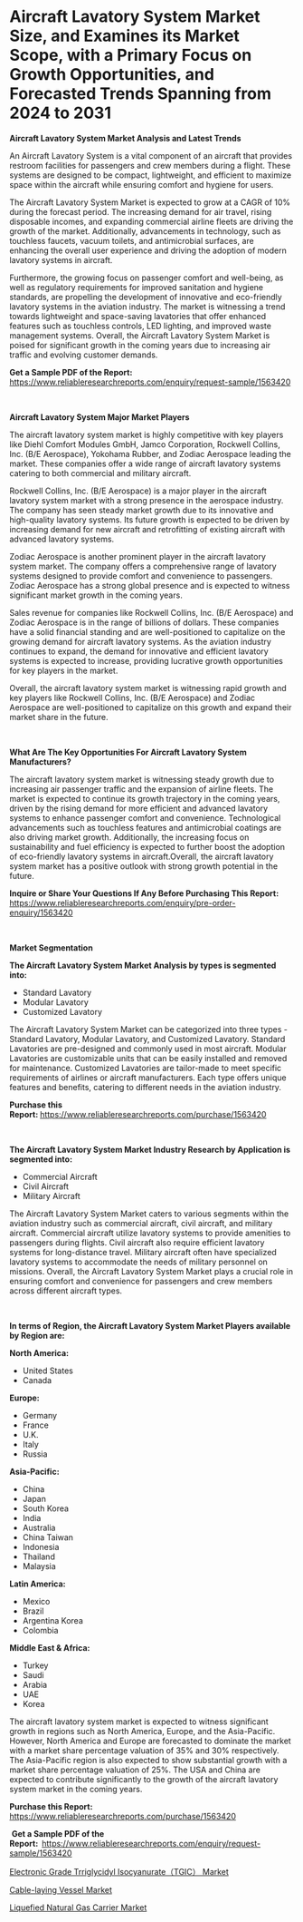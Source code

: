 <p><h1>Aircraft Lavatory System Market Size, and Examines its Market Scope, with a Primary Focus on Growth Opportunities, and Forecasted Trends Spanning from 2024 to 2031</h1></p><p><strong>Aircraft Lavatory System Market Analysis and Latest Trends</strong></p>
<p><p>An Aircraft Lavatory System is a vital component of an aircraft that provides restroom facilities for passengers and crew members during a flight. These systems are designed to be compact, lightweight, and efficient to maximize space within the aircraft while ensuring comfort and hygiene for users.</p><p>The Aircraft Lavatory System Market is expected to grow at a CAGR of 10% during the forecast period. The increasing demand for air travel, rising disposable incomes, and expanding commercial airline fleets are driving the growth of the market. Additionally, advancements in technology, such as touchless faucets, vacuum toilets, and antimicrobial surfaces, are enhancing the overall user experience and driving the adoption of modern lavatory systems in aircraft.</p><p>Furthermore, the growing focus on passenger comfort and well-being, as well as regulatory requirements for improved sanitation and hygiene standards, are propelling the development of innovative and eco-friendly lavatory systems in the aviation industry. The market is witnessing a trend towards lightweight and space-saving lavatories that offer enhanced features such as touchless controls, LED lighting, and improved waste management systems. Overall, the Aircraft Lavatory System Market is poised for significant growth in the coming years due to increasing air traffic and evolving customer demands.</p></p>
<p><strong>Get a Sample PDF of the Report:&nbsp;</strong> <a href="https://www.reliableresearchreports.com/enquiry/request-sample/1563420">https://www.reliableresearchreports.com/enquiry/request-sample/1563420</a></p>
<p>&nbsp;</p>
<p><strong>Aircraft Lavatory System Major Market Players</strong></p>
<p><p>The aircraft lavatory system market is highly competitive with key players like Diehl Comfort Modules GmbH, Jamco Corporation, Rockwell Collins, Inc. (B/E Aerospace), Yokohama Rubber, and Zodiac Aerospace leading the market. These companies offer a wide range of aircraft lavatory systems catering to both commercial and military aircraft.</p><p>Rockwell Collins, Inc. (B/E Aerospace) is a major player in the aircraft lavatory system market with a strong presence in the aerospace industry. The company has seen steady market growth due to its innovative and high-quality lavatory systems. Its future growth is expected to be driven by increasing demand for new aircraft and retrofitting of existing aircraft with advanced lavatory systems.</p><p>Zodiac Aerospace is another prominent player in the aircraft lavatory system market. The company offers a comprehensive range of lavatory systems designed to provide comfort and convenience to passengers. Zodiac Aerospace has a strong global presence and is expected to witness significant market growth in the coming years.</p><p>Sales revenue for companies like Rockwell Collins, Inc. (B/E Aerospace) and Zodiac Aerospace is in the range of billions of dollars. These companies have a solid financial standing and are well-positioned to capitalize on the growing demand for aircraft lavatory systems. As the aviation industry continues to expand, the demand for innovative and efficient lavatory systems is expected to increase, providing lucrative growth opportunities for key players in the market.</p><p>Overall, the aircraft lavatory system market is witnessing rapid growth and key players like Rockwell Collins, Inc. (B/E Aerospace) and Zodiac Aerospace are well-positioned to capitalize on this growth and expand their market share in the future.</p></p>
<p>&nbsp;</p>
<p><strong>What Are The Key Opportunities For Aircraft Lavatory System Manufacturers?</strong></p>
<p><p>The aircraft lavatory system market is witnessing steady growth due to increasing air passenger traffic and the expansion of airline fleets. The market is expected to continue its growth trajectory in the coming years, driven by the rising demand for more efficient and advanced lavatory systems to enhance passenger comfort and convenience. Technological advancements such as touchless features and antimicrobial coatings are also driving market growth. Additionally, the increasing focus on sustainability and fuel efficiency is expected to further boost the adoption of eco-friendly lavatory systems in aircraft.Overall, the aircraft lavatory system market has a positive outlook with strong growth potential in the future.</p></p>
<p><strong>Inquire or Share Your Questions If Any Before Purchasing This Report:</strong> <a href="https://www.reliableresearchreports.com/enquiry/pre-order-enquiry/1563420">https://www.reliableresearchreports.com/enquiry/pre-order-enquiry/1563420</a></p>
<p>&nbsp;</p>
<p><strong>Market Segmentation</strong></p>
<p><strong>The Aircraft Lavatory System Market Analysis by types is segmented into:</strong></p>
<p><ul><li>Standard Lavatory</li><li>Modular Lavatory</li><li>Customized Lavatory</li></ul></p>
<p><p>The Aircraft Lavatory System Market can be categorized into three types - Standard Lavatory, Modular Lavatory, and Customized Lavatory. Standard Lavatories are pre-designed and commonly used in most aircraft. Modular Lavatories are customizable units that can be easily installed and removed for maintenance. Customized Lavatories are tailor-made to meet specific requirements of airlines or aircraft manufacturers. Each type offers unique features and benefits, catering to different needs in the aviation industry.</p></p>
<p><strong>Purchase this Report:&nbsp;</strong><a href="https://www.reliableresearchreports.com/purchase/1563420">https://www.reliableresearchreports.com/purchase/1563420</a></p>
<p>&nbsp;</p>
<p><strong>The Aircraft Lavatory System Market Industry Research by Application is segmented into:</strong></p>
<p><ul><li>Commercial Aircraft</li><li>Civil Aircraft</li><li>Military Aircraft</li></ul></p>
<p><p>The Aircraft Lavatory System Market caters to various segments within the aviation industry such as commercial aircraft, civil aircraft, and military aircraft. Commercial aircraft utilize lavatory systems to provide amenities to passengers during flights. Civil aircraft also require efficient lavatory systems for long-distance travel. Military aircraft often have specialized lavatory systems to accommodate the needs of military personnel on missions. Overall, the Aircraft Lavatory System Market plays a crucial role in ensuring comfort and convenience for passengers and crew members across different aircraft types.</p></p>
<p>&nbsp;</p>
<p><strong>In terms of Region, the Aircraft Lavatory System Market Players available by Region are:</strong></p>
<p>
    <p> <strong> North America: </strong>
        <ul>
            <li>United States</li>
            <li>Canada</li>
        </ul>
        </p> 
    <p> <strong> Europe: </strong>
        <ul>
            <li>Germany</li>
            <li>France</li>
            <li>U.K.</li>
            <li>Italy</li>
            <li>Russia</li>
        </ul>
        </p> 
    <p> <strong> Asia-Pacific: </strong>
        <ul>
            <li>China</li>
            <li>Japan</li>
            <li>South Korea</li>
            <li>India</li>
            <li>Australia</li>
            <li>China Taiwan</li>
            <li>Indonesia</li>
            <li>Thailand</li>
            <li>Malaysia</li>
        </ul>
        </p> 
    <p> <strong> Latin America: </strong>
        <ul>
            <li>Mexico</li>
            <li>Brazil</li>
            <li>Argentina Korea</li>
            <li>Colombia</li>
        </ul>
        </p> 
    <p> <strong> Middle East & Africa: </strong>
        <ul>
            <li>Turkey</li>
            <li>Saudi</li>
            <li>Arabia</li>
            <li>UAE</li>
            <li>Korea</li>
        </ul>
    </p>
    </p>
<p><p>The aircraft lavatory system market is expected to witness significant growth in regions such as North America, Europe, and the Asia-Pacific. However, North America and Europe are forecasted to dominate the market with a market share percentage valuation of 35% and 30% respectively. The Asia-Pacific region is also expected to show substantial growth with a market share percentage valuation of 25%. The USA and China are expected to contribute significantly to the growth of the aircraft lavatory system market in the coming years.</p></p>
<p><strong>Purchase this Report: </strong><a href="https://www.reliableresearchreports.com/purchase/1563420">https://www.reliableresearchreports.com/purchase/1563420</a></p>
<p>&nbsp;<strong>Get a Sample PDF of the Report:&nbsp;&nbsp;</strong><a href="https://www.reliableresearchreports.com/enquiry/request-sample/1563420">https://www.reliableresearchreports.com/enquiry/request-sample/1563420</a></p>
<p><strong></strong></p>
<p><p><a href="https://view.publitas.com/reportprime-1/electronic-grade-trriglycidyl-isocyanurate-tgic-market-size-growth-and-forecast-from-2023-2030/">Electronic Grade Trriglycidyl Isocyanurate（TGIC） Market</a></p><p><a href="https://view.publitas.com/reportprime-1/cable-laying-vessel-market-centers-on-aspects-such-as-market-growth-market-share-market-opportunity-and-projected-forecasts-spanning-from-2023-to-2030/">Cable-laying Vessel Market</a></p><p><a href="https://view.publitas.com/reportprime-1/liquefied-natural-gas-carrier-market-size-2023-2030-global-industrial-analysis-key-geographical-regions-market-share-top-key-players-product-types-and-forecast-research-report/">Liquefied Natural Gas Carrier Market</a></p></p>